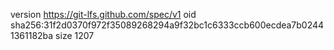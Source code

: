 version https://git-lfs.github.com/spec/v1
oid sha256:31f2d0370f972f35089268294a9f32bc1c6333ccb600ecdea7b02441361182ba
size 1207
